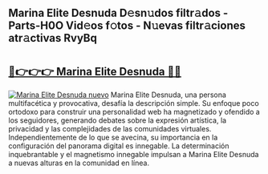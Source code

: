 ## Marina Elite Desnuda D𝚎sn𝚞dos filtr𝚊dos - Parts-H0O Vid𝚎os f𝚘tos - N𝚞evas filtr𝚊ciones atr𝚊ctivas RvyBq

# <h2><a href="http://mbc3kpb.tromn.icu/?c=Marina+Elite+Desnuda">🔗👉👉👉 Marina Elite Desnuda 🔗🔗</a></h2>

[![Marina Elite Desnuda nuevo](https://i.imgur.com/pEAQMta.gif)](http://mbc3kpb.tromn.icu/?c=Marina+Elite+Desnuda)
Marina Elite Desnuda, una persona multifacética y provocativa, desafía la descripción simple. Su enfoque poco ortodoxo para construir una personalidad web ha magnetizado y ofendido a los seguidores, generando debates sobre la expresión artística, la privacidad y las complejidades de las comunidades virtuales. Independientemente de lo que se avecina, su importancia en la configuración del panorama digital es innegable. La determinación inquebrantable y el magnetismo innegable impulsan a Marina Elite Desnuda a nuevas alturas en la comunidad en línea.
